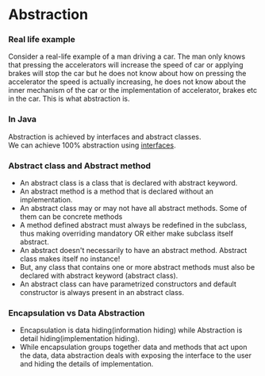 # Abstraction

### Real life example
Consider a real-life example of a man driving a car. The man only knows that pressing the accelerators will increase the speed of car or applying brakes will stop the car but he does not know about how on pressing the accelerator the speed is actually increasing, he does not know about the inner mechanism of the car or the implementation of accelerator, brakes etc in the car. This is what abstraction is.

### In Java
Abstraction is achieved by interfaces and abstract classes.  
We can achieve 100% abstraction using [interfaces](interface.md).

### Abstract class and Abstract method
- An abstract class is a class that is declared with abstract keyword.
- An abstract method is a method that is declared without an implementation.
- An abstract class may or may not have all abstract methods. Some of them can be concrete methods
- A method defined abstract must always be redefined in the subclass, thus making overriding mandatory OR either make subclass itself abstract.
- An abstract doesn't necessarily to have an abstract method. Abstract class makes itself no instance!
- But, any class that contains one or more abstract methods must also be declared with abstract keyword (abstract class).
- An abstract class can have parametrized constructors and default constructor is always present in an abstract class.

### Encapsulation vs Data Abstraction
- Encapsulation is data hiding(information hiding) while Abstraction is detail hiding(implementation hiding).
- While encapsulation groups together data and methods that act upon the data, data abstraction deals with exposing the interface to the user and hiding the details of implementation.
